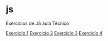 # js
Exercicios de JS aula Técnico

<a href="https://paulapascoal.github.io/js/exercicio001.html">Exercicío 1</a>
<a href="https://paulapascoal.github.io/js/execicio002.html">Exercicío 2</a>
<a href="https://paulapascoal.github.io/js/execicio003.html">Exercicío 3</a>
<a href="https://paulapascoal.github.io/js/exercicio004.html">Exercicío 4</a>

